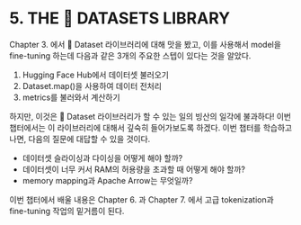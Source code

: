 # 5. THE 🤗 DATASETS LIBRARY

Chapter 3. 에서 🤗 Dataset 라이브러리에 대해 맛을 봤고, 이를 사용해서 model을 fine-tuning 하는데 다음과 같은 3개의 주요한 스텝이 있다는 것을 알았다.

1. Hugging Face Hub에서 데이터셋 불러오기
2. Dataset.map()을 사용하여 데이터 전처리
3. metrics를 불러와서 계산하기

하지만, 이것은 🤗 Dataset 라이브러리가 할 수 있는 일의 빙산의 일각에 불과하다!
이번 챕터에서는 이 라이브러리에 대해서 깊숙히 들어가보도록 하겠다.
이번 챕터를 학습하고 나면, 다음의 질문에 대답할 수 있을 것이다.

- 데이터셋 슬라이싱과 다이싱을 어떻게 해야 할까?
- 데이터셋이 너무 커서 RAM의 허용량을 초과할 때 어떻게 해야 할까?
- memory mapping과 Apache Arrow는 무엇일까?

이번 챕터에서 배울 내용은 Chapter 6. 과 Chapter 7. 에서 고급 tokenization과 fine-tuning 작업의 밑거름이 된다.
